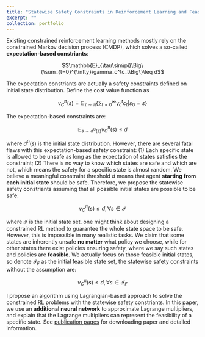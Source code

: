 ```yaml
---
title: "Statewise Safety Constraints in Reinforcement Learning and Feasible Region on State Space"
excerpt: ""
collection: portfolio
---
```

Existing constrained reinforcement learning methods mostly rely on the constrained Markov decision process (CMDP), which solves a so-called **expectation-based constriants**:

$$\mathbb{E}_{\tau\sim\pi}\Big\{\sum_{t=0}^{\infty}\gamma_c^tc_t\Big\}\leq d$$

The expectation constriants are actually a safety constraints defined on initial state distribution. Define the cost value function as 

$$v^\pi_C(s) =  \mathbb{E}_{\tau\sim\pi}\Big\{\sum\nolimits_{t=0}^{\infty}\gamma_c^tc_t\bigg|s_0=s\Big\}$$

The expectation-based constraints are:

$$\mathbb{E}_{s\sim d^0(s)}v_C^\pi(s)\leq d$$

where $d^0(s)$ is the initial state distribution. However, there are several fatal flaws with this expectation-based safety constraint: 
(1) Each specific state is allowed to be unsafe as long as the expectation of states satisfies the constraint; 
(2) There is no way to know which states are safe and which are not, which means the safety for a specific state is almost random.
We believe a meaningful constraint threshold $d$ means that agent **starting from each initial state** should be safe. 
Therefore, we propose the statewise safety constriants assuming that all possible initial states are possible to be safe:

$$v^\pi_C(s) \leq d, \forall s \in \mathcal{I}$$

where $\mathcal{I}$ is the initial state set. one might think about designing a constrained RL method to guarantee the whole state space to be safe. 
However, this is impossible in many realistic tasks. We claim that some states are inherently unsafe **no matter** what policy we choose, 
while for other states there exist policies ensuring safety, where we say such states and policies are **feasible**. 
We actually focus on those feasible initial states, so denote $\mathcal{I}_F$ as the initial feasible state set, the statewise safety constraints without the assumption are:

$$v^\pi_C(s) \leq d, \forall s \in \mathcal{I}_F$$

I propose an algorithm using Lagrangian-based approach to solve the constrained RL problems with the statewise safety constriants.
In this paper, we use an **additional neural network** to approximate Lagrange multipliers, 
and explain that the Lagrange multipliers can represent the feasibility of a specific state. See [publication pages](https://mahaitongdae.github.io/publication/jmlr21) for downloading paper and detailed information.
